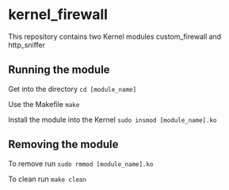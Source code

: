 # kernel_firewall

This repository contains two Kernel modules custom_firewall and http_sniffer

## Running the module

Get into the directory `cd [module_name]`

Use the Makefile `make`

Install the module into the Kernel `sudo insmod [module_name].ko`

## Removing the module

To remove run `sudo rmmod [module_name].ko`

To clean run `make clean`
